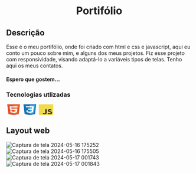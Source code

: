 <h1 align="center" color="#4dff91"> Portifólio </h1>

## Descrição
Esse é o meu portifólio, onde foi criado com html e css e javascript, aqui eu conto um pouco sobre mim, e alguns dos meus projetos. Fiz esse projeto com responsividade,
visando adaptá-lo a variáveis tipos de telas. Tenho aqui os meus contatos. 
#### Espero que gostem...
### Tecnologias utlizadas
<div style="display: inline_block">
    <img align="center" alt="Carlos-Js" height="30" width="40" src="https://raw.githubusercontent.com/devicons/devicon/master/icons/html5/html5-original.svg">
    <img align="center" alt="Carlos-Js" height="30" width="40" src="https://raw.githubusercontent.com/devicons/devicon/master/icons/css3/css3-original.svg">
    <img align="center" alt="Carlos-Js" height="30" width="40" src="https://raw.githubusercontent.com/devicons/devicon/master/icons/javascript/javascript-original.svg">
</div>

## Layout web

![Captura de tela 2024-05-16 175252](https://github.com/carlospablo12/Portif-lio/assets/110435072/5efb360d-98cf-4244-85d3-d02bca1196c5)
![Captura de tela 2024-05-16 175505](https://github.com/carlospablo12/Portif-lio/assets/110435072/3d5b411d-31f7-4522-8837-8f824c7e4496)
![Captura de tela 2024-05-17 001743](https://github.com/carlospablo12/Portif-lio/assets/110435072/bdd91983-a09c-4fee-87f3-f2ff70c7ae07)
![Captura de tela 2024-05-17 001843](https://github.com/carlospablo12/Portif-lio/assets/110435072/fca77a75-c6e8-4697-a1ed-df36ed55fc4f)
